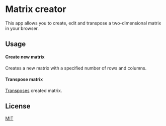 # Matrix creator

This app allows you to create, edit and transpose a two-dimensional matrix in your browser.

## Usage

#### Create new matrix
Creates a new matrix with a specified number of rows and columns.

#### Transpose matrix
[Transposes](https://en.wikipedia.org/wiki/Transpose) created matrix.

## License
[MIT](https://choosealicense.com/licenses/mit/)
